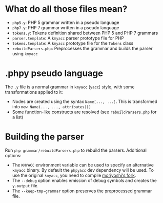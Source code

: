 # What do all those files mean?

-   `php5.y`: PHP 5 grammar written in a pseudo language
-   `php7.y`: PHP 7 grammar written in a pseudo language
-   `tokens.y`: Tokens definition shared between PHP 5 and PHP 7 grammars
-   `parser.template`: A `kmyacc` parser prototype file for PHP
-   `tokens.template`: A `kmyacc` prototype file for the `Tokens` class
-   `rebuildParsers.php`: Preprocesses the grammar and builds the parser using `kmyacc`

# .phpy pseudo language

The `.y` file is a normal grammar in `kmyacc` (`yacc`) style, with some transformations
applied to it:

-   Nodes are created using the syntax `Name[..., ...]`. This is transformed into
    `new Name(..., ..., attributes())`
-   Some function-like constructs are resolved (see `rebuildParsers.php` for a list)

# Building the parser

Run `php grammar/rebuildParsers.php` to rebuild the parsers. Additional options:

-   The `KMYACC` environment variable can be used to specify an alternative `kmyacc` binary.
    By default the `phpyacc` dev dependency will be used. To use the original `kmyacc`, you
    need to compile [moriyoshi's fork](https://github.com/moriyoshi/kmyacc-forked).
-   The `--debug` option enables emission of debug symbols and creates the `y.output` file.
-   The `--keep-tmp-grammar` option preserves the preprocessed grammar file.
